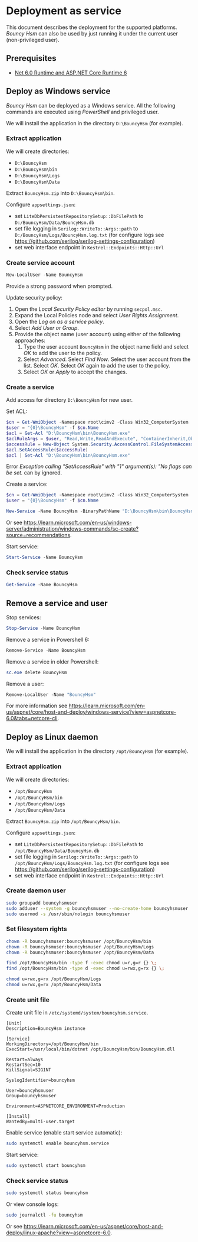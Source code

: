 # Deployment as service

This document describes the deployment for the supported platforms.
_Bouncy Hsm_ can also be used by just running it under the current user (non-privileged user).

## Prerequisites
- [Net 6.0 Runtime and ASP.NET Core Runtime 6](https://dotnet.microsoft.com/en-us/download/dotnet/6.0)

## Deploy as Windows service
_Bouncy Hsm_ can be deployed as a Windows service. All the following commands are executed using _PowerShell_ and privileged user.

We will install the application in the directory `D:\BouncyHsm` (for example).

### Extract application
We will create directories:
- `D:\BouncyHsm`
- `D:\BouncyHsm\bin`
- `D:\BouncyHsm\Logs`
- `D:\BouncyHsm\Data`

Extract `BouncyHsm.zip` into `D:\BouncyHsm\bin`.

Configure `appsettings.json`:
- set `LiteDbPersistentRepositorySetup::DbFilePath` to `D:/BouncyHsm/Data/BouncyHsm.db`
- set file logging in `Serilog::WriteTo::Args::path` to `D:/BouncyHsm/Logs/BouncyHsm.log.txt` (for configure logs see <https://github.com/serilog/serilog-settings-configuration>)
- set web interface endpoint in `Kestrel::Endpoints::Http::Url`

### Create service account

```powershell
New-LocalUser -Name BouncyHsm
```

Provide a strong password when prompted.

Update security policy:

1. Open the _Local Security Policy editor_ by running `secpol.msc`.
1. Expand the Local Policies node and select _User Rights Assignment_.
1. Open the _Log on as a service policy_.
1. Select _Add User or Group_.
1. Provide the object name (user account) using either of the following approaches:
    1. Type the user account `BouncyHsm` in the object name field and select _OK_ to add the user to the policy.
    1. Select _Advanced_. Select _Find Now_. Select the user account from the list. Select _OK_. Select _OK_ again to add the user to the policy.
    1. Select _OK_ or _Apply_ to accept the changes.

### Create a service
Add access for directory `D:\BouncyHsm` for new user.

Set ACL:

```powershell
$cn = Get-WmiObject -Namespace root\cimv2 -Class Win32_ComputerSystem | Select Name
$user = "{0}\BouncyHsm" -f $cn.Name
$acl = Get-Acl "D:\BouncyHsm\bin\BouncyHsm.exe"
$aclRuleArgs = $user, "Read,Write,ReadAndExecute", "ContainerInherit,ObjectInherit", "None", "Allow"
$accessRule = New-Object System.Security.AccessControl.FileSystemAccessRule($aclRuleArgs)
$acl.SetAccessRule($accessRule)
$acl | Set-Acl "D:\BouncyHsm\bin\BouncyHsm.exe"
```
Error _Exception calling "SetAccessRule" with "1" argument(s): "No flags can be set._ can by ignored.

Create a service:

```powershell
$cn = Get-WmiObject -Namespace root\cimv2 -Class Win32_ComputerSystem | Select Name
$user = "{0}\BouncyHsm" -f $cn.Name

New-Service -Name BouncyHsm -BinaryPathName "D:\BouncyHsm\bin\BouncyHsm.exe --contentRoot D:\BouncyHsm\bin" -Credential $user  -Description "Bouncy Hsm instance 1" -DisplayName "Bouncy Hsm" -StartupType Automatic
```

Or see <https://learn.microsoft.com/en-us/windows-server/administration/windows-commands/sc-create?source=recommendations>.

Start service:
```powershell
Start-Service -Name BouncyHsm
``` 

### Check service status
```powershell
Get-Service -Name BouncyHsm
```

## Remove a service and user
Stop services:
```powershell
Stop-Service -Name BouncyHsm
```

Remove a service in Powershell 6:
```powershell
Remove-Service -Name BouncyHsm
```
Remove a service in older Powershell:
```powershell
sc.exe delete BouncyHsm
```

Remove a user:
```powershell
Remove-LocalUser -Name "BouncyHsm"
```

For more information see <https://learn.microsoft.com/en-us/aspnet/core/host-and-deploy/windows-service?view=aspnetcore-6.0&tabs=netcore-cli>.


## Deploy as Linux daemon
We will install the application in the directory `/opt/BouncyHsm` (for example).

### Extract application
We will create directories:
- `/opt/BouncyHsm`
- `/opt/BouncyHsm/bin`
- `/opt/BouncyHsm/Logs`
- `/opt/BouncyHsm/Data`

Extract `BouncyHsm.zip` into `/opt/BouncyHsm/bin`.

Configure `appsettings.json`:
- set `LiteDbPersistentRepositorySetup::DbFilePath` to `/opt/BouncyHsm/Data/BouncyHsm.db`
- set file logging in `Serilog::WriteTo::Args::path` to `/opt/BouncyHsm/Logs/BouncyHsm.log.txt` (for configure logs see <https://github.com/serilog/serilog-settings-configuration>)
- set web interface endpoint in `Kestrel::Endpoints::Http::Url`

### Create daemon user
```bash
sudo groupadd bouncyhsmuser
sudo adduser --system -g bouncyhsmuser --no-create-home bouncyhsmuser
sudo usermod -s /usr/sbin/nologin bouncyhsmuser
```

### Set filesystem rights
```bash
chown -R bouncyhsmuser:bouncyhsmuser /opt/BouncyHsm/bin
chown -R bouncyhsmuser:bouncyhsmuser /opt/BouncyHsm/Logs
chown -R bouncyhsmuser:bouncyhsmuser /opt/BouncyHsm/Data

find /opt/BouncyHsm/bin -type f -exec chmod u=r,g=r {} \;
find /opt/BouncyHsm/bin -type d -exec chmod u=rwx,g=rx {} \;

chmod u=rwx,g=rx /opt/BouncyHsm/Logs
chmod u=rwx,g=rx /opt/BouncyHsm/Data
```

### Create unit file
Create unit file in `/etc/systemd/system/bouncyhsm.service`.

```
[Unit]
Description=BouncyHsm instance

[Service]
WorkingDirectory=/opt/BouncyHsm/bin
ExecStart=/usr/local/bin/dotnet /opt/BouncyHsm/bin/BouncyHsm.dll

Restart=always
RestartSec=10
KillSignal=SIGINT

SyslogIdentifier=bouncyhsm

User=bouncyhsmuser
Group=bouncyhsmuser

Environment=ASPNETCORE_ENVIRONMENT=Production 

[Install]
WantedBy=multi-user.target
```

Enable service (enable start service automatic):
```bash
sudo systemctl enable bouncyhsm.service
```

Start service:

```bash
sudo systemctl start bouncyhsm
```

### Check service status
```bash
sudo systemctl status bouncyhsm
```

Or view console logs:
```bash
sudo journalctl -fu bouncyhsm
```

Or see <https://learn.microsoft.com/en-us/aspnet/core/host-and-deploy/linux-apache?view=aspnetcore-6.0>.
